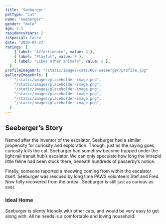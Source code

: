 ```yaml
---
title: 'Seeberger'
petType: "cat"
name: "Seeberger"
gender: "male"
age: 2.5
residencyYears: 2
isSpecial: false
date: '2020-07-27'
ratings: [
    { label: "Affectionate", value: 8 },
    { label: "Playful", value: 8 },
    { label: "Likes other animals", value: 8 },
  ]
profileImageUrl: "/static/images/cats/007-seeberger/profile.jpg"
galleryImageUrls: [
    "/static/images/placeholder-image.png",
    "/static/images/placeholder-image.png",
    "/static/images/placeholder-image.png",
    "/static/images/placeholder-image.png",
    "/static/images/placeholder-image.png",
    "/static/images/placeholder-image.png",
  ]
---
```


## Seeberger’s Story

Named after the inventor of the escalator, Seeburger had a similar propensity for curiosity and exploration. Though, just as the saying goes, curiosity kills the cat. Seeburger had somehow become trapped under the light rail transit hub’s escalator. We can only speculate how long the intrepid little feline had been stuck there, beneath hundreds of passerby’s notice.

Finally, someone reported a meowing coming from within the escalator itself. Seeburger was rescued by long time PAWS volunteers Stef and Fred. Now fully recovered from the ordeal, Seeburger is still just as curious as ever.

### Ideal Home

Seeburger is plenty friendly with other cats, and would be very easy to get along with. All he needs is a comfortable and loving household.
